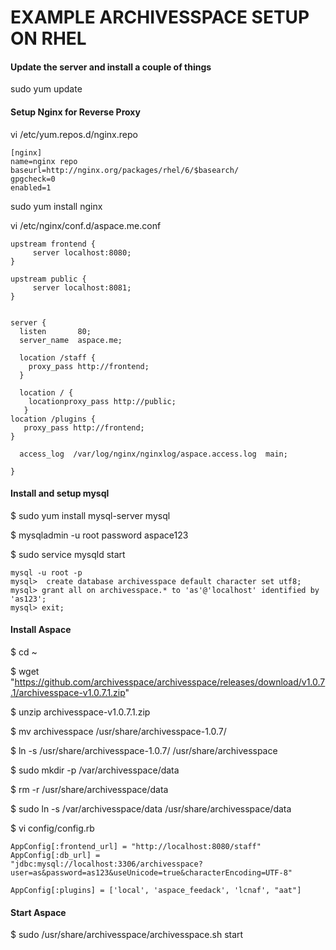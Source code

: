 EXAMPLE ARCHIVESSPACE SETUP ON RHEL
====

#### Update the server and install a couple of things
sudo yum update                                                                                                              

#### Setup Nginx for Reverse Proxy
vi /etc/yum.repos.d/nginx.repo

```
[nginx]
name=nginx repo
baseurl=http://nginx.org/packages/rhel/6/$basearch/
gpgcheck=0
enabled=1
```
sudo yum install nginx

vi /etc/nginx/conf.d/aspace.me.conf 

```
upstream frontend {
     server localhost:8080;
}

upstream public {
     server localhost:8081;
}


server {
  listen       80;
  server_name  aspace.me;
          
  location /staff {
    proxy_pass http://frontend;
  }
                           
  location / {
    locationproxy_pass http://public;
   } 
location /plugins {
   proxy_pass http://frontend;
}
        
  access_log  /var/log/nginx/nginxlog/aspace.access.log  main;
                                       
}
```

#### Install and setup mysql

$ sudo yum install mysql-server mysql 

$ mysqladmin -u root password aspace123

$ sudo service mysqld start

```
mysql -u root -p
mysql>  create database archivesspace default character set utf8;
mysql> grant all on archivesspace.* to 'as'@'localhost' identified by 'as123';
mysql> exit;
```

#### Install Aspace

$ cd ~

$ wget "https://github.com/archivesspace/archivesspace/releases/download/v1.0.7.1/archivesspace-v1.0.7.1.zip"

$ unzip archivesspace-v1.0.7.1.zip 

$ mv archivesspace /usr/share/archivesspace-1.0.7/

$ ln -s /usr/share/archivesspace-1.0.7/ /usr/share/archivesspace

$ sudo mkdir -p /var/archivesspace/data

$ rm -r /usr/share/archivesspace/data

$ sudo ln -s /var/archivesspace/data /usr/share/archivesspace/data

$ vi config/config.rb

```
AppConfig[:frontend_url] = "http://localhost:8080/staff"
AppConfig[:db_url] =
"jdbc:mysql://localhost:3306/archivesspace?user=as&password=as123&useUnicode=true&characterEncoding=UTF-8"

AppConfig[:plugins] = ['local', 'aspace_feedack', 'lcnaf', "aat"]
```


#### Start Aspace

$ sudo /usr/share/archivesspace/archivesspace.sh start



